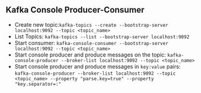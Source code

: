 ## Kafka Console Producer-Consumer

- Create new topic:`kafka-topics --create --bootstrap-server localhost:9092 --topic <topic_name>`
- List Topics: `kafka-topics --list --bootstrap-server localhost:9092`
- Start consumer: `kafka-console-consumer --bootstrap-server  localhost:9092 --topic <topic_name>`
- Start console producer and produce messages on the topic: `kafka-console-producer --broker-list localhost:9092 --topic <topic_name>`
- Start console producer and produce messages in `key:value` pairs: `kafka-console-producer --broker-list localhost:9092 --topic <topic_name> --property "parse.key=true" --property "key.separator=:"`
